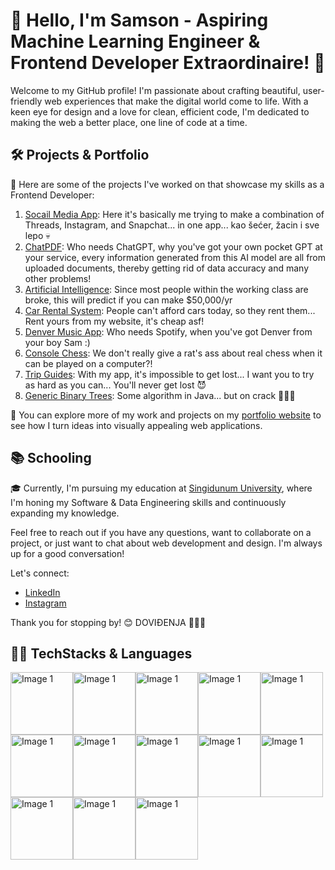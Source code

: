 # 👋 Hello, I'm Samson - Aspiring Machine Learning Engineer & Frontend Developer Extraordinaire! 🚀

Welcome to my GitHub profile! I'm passionate about crafting beautiful, user-friendly web experiences that make the digital world come to life. With a keen eye for design and a love for clean, efficient code, I'm dedicated to making the web a better place, one line of code at a time.

## 🛠️ Projects & Portfolio

🌟 Here are some of the projects I've worked on that showcase my skills as a Frontend Developer:

1. [Socail Media App](https://github.com/korisnik-samson/social): Here it's basically me trying to make a combination of Threads, Instagram, and Snapchat... in one app... kao šećer, žacin i sve lepo 💀
2. [ChatPDF](https://github.com/korisnik-samson/chatpdf): Who needs ChatGPT, why you've got your own pocket GPT at your service, every information generated from this AI model are all from uploaded documents, thereby getting rid of data accuracy and many other problems!
3. [Artificial Intelligence](https://github.com/korisnik-samson/income-predictor): Since most people within the working class are broke, this will predict if you can make $50,000/yr
4. [Car Rental System](https://github.com/korisnik-samson/car-octo-system): People can't afford cars today, so they rent them... Rent yours from my website, it's cheap asf!
5. [Denver Music App](https://github.com/korisnik-samson/denver): Who needs Spotify, when you've got Denver from your boy Sam :)
6. [Console Chess](https://github.com/korisnik-samson/console-chess-sans): We don't really give a rat's ass about real chess when it can be played on a computer?!
7. [Trip Guides](https://github.com/korisnik-samson/travel-booking): With my app, it's impossible to get lost... I want you to try as hard as you can... You'll never get lost 😈
8. [Generic Binary Trees](https://github.com/samson-offorjindu/Generic-Binary-Tree): Some algorithm in Java... but on crack 💫🌠✨

💼 You can explore more of my work and projects on my [portfolio website](https://myportfolio-sam.vercel.app/) to see how I turn ideas into visually appealing web applications.

## 📚 Schooling

🎓 Currently, I'm pursuing my education at [Singidunum University](https://singidunum.ac.rs), where I'm honing my Software & Data Engineering skills and continuously expanding my knowledge.

Feel free to reach out if you have any questions, want to collaborate on a project, or just want to chat about web development and design. I'm always up for a good conversation!

Let's connect:
- [LinkedIn](https://www.linkedin.com/in/samson-offorjindu/)
- [Instagram](https://www.instagram.com/knez.sam/)

Thank you for stopping by! 😊
DOVIĐENJA 💫🌠😎

## 🧑‍💻 TechStacks & Languages


<img src="https://user-images.githubusercontent.com/25181517/192106073-90fffafe-3562-4ff9-a37e-c77a2da0ff58.png" alt="Image 1" width="100"/><img src="https://user-images.githubusercontent.com/25181517/117201156-9a724800-adec-11eb-9a9d-3cd0f67da4bc.png" alt="Image 1" width="100"/><img src="https://user-images.githubusercontent.com/25181517/183423507-c056a6f9-1ba8-4312-a350-19bcbc5a8697.png" alt="Image 1" width="100"/><img src="https://user-images.githubusercontent.com/25181517/183890598-19a0ac2d-e88a-4005-a8df-1ee36782fde1.png" alt="Image 1" width="100"/><img src="https://user-images.githubusercontent.com/25181517/117447155-6a868a00-af3d-11eb-9cfe-245df15c9f3f.png" alt="Image 1" width="100"/><img src="https://user-images.githubusercontent.com/25181517/183897015-94a058a6-b86e-4e42-a37f-bf92061753e5.png" alt="Image 1" width="100"/><img src="https://user-images.githubusercontent.com/25181517/183890595-779a7e64-3f43-4634-bad2-eceef4e80268.png" alt="Image 1" width="100"/><img src="https://user-images.githubusercontent.com/25181517/183568594-85e280a7-0d7e-4d1a-9028-c8c2209e073c.png" alt="Image 1" width="100"/><img src="https://github.com/marwin1991/profile-technology-icons/assets/136815194/5f8c622c-c217-4649-b0a9-7e0ee24bd704" alt="Image 1" width="100"/><img src="https://user-images.githubusercontent.com/25181517/117208736-bdedc080-adf5-11eb-912f-61c7d43705f6.png" alt="Image 1" width="100"/><img src="https://user-images.githubusercontent.com/25181517/183896128-ec99105a-ec1a-4d85-b08b-1aa1620b2046.png" alt="Image 1" width="100"/><img src="https://user-images.githubusercontent.com/25181517/182884177-d48a8579-2cd0-447a-b9a6-ffc7cb02560e.png" alt="Image 1" width="100"/><img src="https://user-images.githubusercontent.com/25181517/183912952-83784e94-629d-4c34-a961-ae2ae795b662.png" alt="Image 1" width="100"/>

